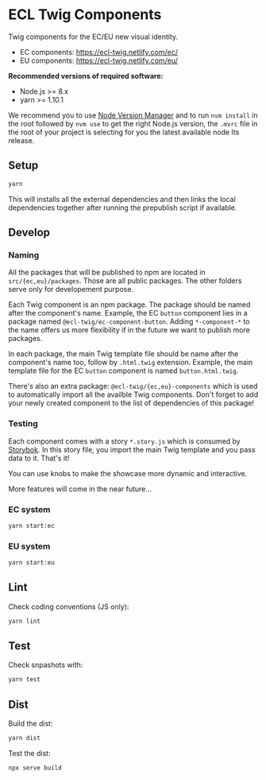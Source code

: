 # ECL Twig Components

Twig components for the EC/EU new visual identity.

- EC components: https://ecl-twig.netlify.com/ec/
- EU components: https://ecl-twig.netlify.com/eu/

**Recommended versions of required software:**

- Node.js >= 8.x
- yarn >= 1.10.1

We recommend you to use [Node Version Manager](https://github.com/creationix/nvm) and to run `nvm install` in the root followed by `nvm use` to get the right Node.js version, the `.mvrc` file in the root of your project is selecting for you the latest available node lts release.

## Setup

```bash
yarn
```

This will installs all the external dependencies and then links the local dependencies together after running the prepublish script if available.

## Develop

### Naming

All the packages that will be published to npm are located in `src/{ec,eu}/packages`. Those are all public packages. The other folders serve only for developement purpose.

Each Twig component is an npm package. The package should be named after the component's name. Example, the EC `button` component lies in a package named `@ecl-twig/ec-component-button`. Adding `*-component-*` to the name offers us more flexibility if in the future we want to publish more packages.

In each package, the main Twig template file should be name after the component's name too, follow by `.html.twig` extension. Example, the main template file for the EC `button` component is named `button.html.twig`.

There's also an extra package: `@ecl-twig/{ec,eu}-components` which is used to automatically import all the availble Twig components. Don't forget to add your newly created component to the list of dependencies of this package!

### Testing

Each component comes with a story `*.story.js` which is consumed by [Storybok](https://storybook.js.org/). In this story file, you import the main Twig template and you pass data to it. That's it!

You can use knobs to make the showcase more dynamic and interactive.

More features will come in the near future...

### EC system

```bash
yarn start:ec
```

### EU system

```bash
yarn start:eu
```

## Lint

Check coding conventions (JS only):

```bash
yarn lint
```

## Test

Check snpashots with:

```bash
yarn test
```

## Dist

Build the dist:

```bash
yarn dist
```

Test the dist:

```bash
npx serve build
```
